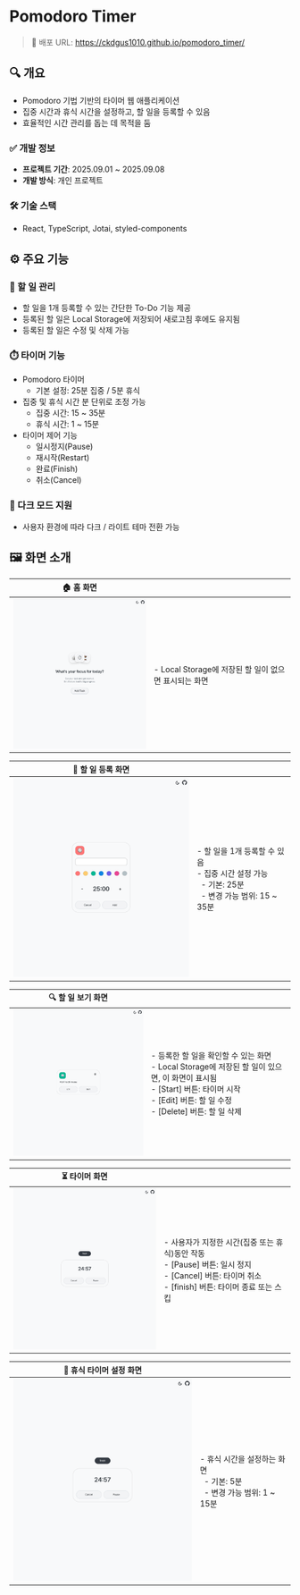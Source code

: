 # Pomodoro Timer

> 🔗 배포 URL: https://ckdgus1010.github.io/pomodoro_timer/


## 🔍 개요

- Pomodoro 기법 기반의 타이머 웹 애플리케이션
- 집중 시간과 휴식 시간을 설정하고, 할 일을 등록할 수 있음
- 효율적인 시간 관리를 돕는 데 목적을 둠

### ✅ 개발 정보

- **프로젝트 기간**: 2025.09.01 ~ 2025.09.08
- **개발 방식**: 개인 프로젝트

### 🛠️ 기술 스택

- React, TypeScript, Jotai, styled-components



## ⚙️ 주요 기능

### 📝 할 일 관리

- 할 일을 1개 등록할 수 있는 간단한 To-Do 기능 제공
- 등록된 할 일은 Local Storage에 저장되어 새로고침 후에도 유지됨
- 등록된 할 일은 수정 및 삭제 가능

### ⏱️ 타이머 기능

- Pomodoro 타이머
    - 기본 설정: 25분 집중 / 5분 휴식
- 집중 및 휴식 시간 분 단위로 조정 가능
    - 집중 시간: 15 ~ 35분
    - 휴식 시간: 1 ~ 15분
- 타이머 제어 기능
    - 일시정지(Pause)
    - 재시작(Restart)
    - 완료(Finish)
    - 취소(Cancel)

### 🎨 다크 모드 지원

- 사용자 환경에 따라 다크 / 라이트 테마 전환 가능


## 🖼️ 화면 소개

| 🏠 홈 화면 |   |
|---------|---|
|<img src="docs/images/1_home.png" alt="홈 화면" width="350px" />|- Local Storage에 저장된 할 일이 없으면 표시되는 화면|

| 📝 할 일 등록 화면 |   |
|---------|---|
|<img src="docs/images/2_task.png" alt="할 일 등록 화면" width="350px" />|- 할 일을 1개 등록할 수 있음<br>- 집중 시간 설정 가능<br>&nbsp;&nbsp;- 기본: 25분<br>&nbsp;&nbsp;- 변경 가능 범위: 15 ~ 35분|

| 🔍 할 일 보기 화면 |   |
|---------|---|
|<img src="docs/images/3_summary.png" alt="할 일 보기 화면" width="350px" />|- 등록한 할 일을 확인할 수 있는 화면<br>- Local Storage에 저장된 할 일이 있으면, 이 화면이 표시됨<br>- [Start] 버튼: 타이머 시작<br>- [Edit] 버튼: 할 일 수정<br>- [Delete] 버튼: 할 일 삭제|

| ⏳ 타이머 화면 |   |
|---------|---|
|<img src="docs/images/4_timer.png" alt="⏳ 타이머 화면" width="350px" />|- 사용자가 지정한 시간(집중 또는 휴식)동안 작동<br>- [Pause] 버튼: 일시 정지<br>- [Cancel] 버튼: 타이머 취소<br>- [finish] 버튼: 타이머 종료 또는 스킵|

| 🎉 휴식 타이머 설정 화면 |   |
|---------|---|
|<img src="docs/images/4_timer.png" alt="⏳ 타이머 화면" width="350px" />|- 휴식 시간을 설정하는 화면<br>&nbsp;&nbsp;- 기본: 5분<br>&nbsp;&nbsp;- 변경 가능 범위: 1 ~ 15분|